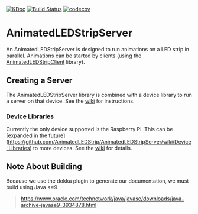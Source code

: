 [![KDoc](https://img.shields.io/badge/KDoc-read-green.svg)](https://animatedledstrip.github.io/AnimatedLEDStripServer/animatedledstrip-server/index.html)
[![Build Status](https://travis-ci.com/AnimatedLEDStrip/AnimatedLEDStripServer.svg?branch=master)](https://travis-ci.com/AnimatedLEDStrip/AnimatedLEDStripServer)
[![codecov](https://codecov.io/gh/AnimatedLEDStrip/AnimatedLEDStripServer/branch/master/graph/badge.svg)](https://codecov.io/gh/AnimatedLEDStrip/AnimatedLEDStripServer)

# AnimatedLEDStripServer
An AnimatedLEDStripServer is designed to run animations on a LED strip in parallel.
Animations can be started by clients (using the [AnimatedLEDStripClient](https://github.com/AnimatedLEDStrip/AnimatedLEDStripClient) library).

## Creating a Server
The AnimatedLEDStripServer library is combined with a device library to run a server on that device.
See the [wiki](https://github.com/AnimatedLEDStrip/AnimatedLEDStripServer/wiki/Creating-a-Server)
for instructions.

### Device Libraries
Currently the only device supported is the Raspberry Pi. This can be [expanded in the future]
(https://github.com/AnimatedLEDStrip/AnimatedLEDStripServer/wiki/Device-Libraries) to more devices.
See the [wiki](https://github.com/AnimatedLEDStrip/AnimatedLEDStripServer/wiki/Device-Libraries)
for details.

## Note About Building
Because we use the dokka plugin to generate our documentation, we must build using Java <=9
> https://www.oracle.com/technetwork/java/javase/downloads/java-archive-javase9-3934878.html
